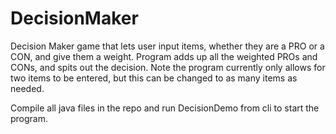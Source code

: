 DecisionMaker
=============

Decision Maker game that lets user input items, whether they are a PRO or a CON, and give them a weight. Program adds up all the weighted PROs and CONs, and spits out the decision. Note the program currently only allows for two items to be entered, but this can be changed to as many items as needed.

Compile all java files in the repo and run DecisionDemo from cli to start the program.
